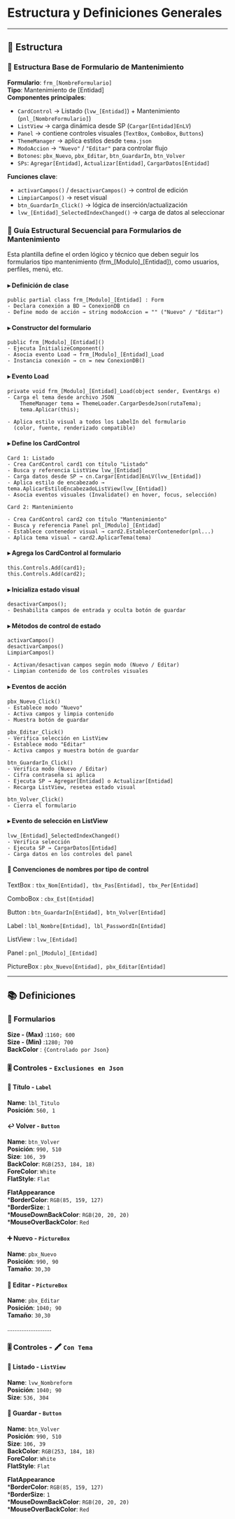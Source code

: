 # Estructura  y Definiciones Generales
---
  ## 🧬 Estructura
  ### 🧩 Estructura Base de Formulario de Mantenimiento

  **Formulario**: `frm_[NombreFormulario]`  
  **Tipo**: Mantenimiento de [Entidad]  
  **Componentes principales**:
  - `CardControl` → Listado (`lvw_[Entidad]`) + Mantenimiento (`pnl_[NombreFormulario]`)
  - `ListView` → carga dinámica desde SP (`Cargar[Entidad]EnLV`)
  - `Panel` → contiene controles visuales (`TextBox`, `ComboBox`, `Buttons`)
  - `ThemeManager` → aplica estilos desde `tema.json`
  - `ModoAccion` → `"Nuevo"` / `"Editar"` para controlar flujo
  - `Botones`: `pbx_Nuevo`, `pbx_Editar`, `btn_GuardarIn`, `btn_Volver`
  - `SPs`: `Agregar[Entidad]`, `Actualizar[Entidad]`, `CargarDatos[Entidad]`

  **Funciones clave**:
  - `activarCampos()` / `desactivarCampos()` → control de edición
  - `LimpiarCampos()` → reset visual
  - `btn_GuardarIn_Click()` → lógica de inserción/actualización
  - `lvw_[Entidad]_SelectedIndexChanged()` → carga de datos al seleccionar

  ### 🧩 Guía Estructural Secuencial para Formularios de Mantenimiento

  Esta plantilla define el orden lógico y técnico que deben seguir los formularios tipo mantenimiento (frm_[Modulo]_[Entidad]), como usuarios, perfiles, menú, etc.

  #### ▸ Definición de clase

    public partial class frm_[Modulo]_[Entidad] : Form
    - Declara conexión a BD → ConexionDB cn
    - Define modo de acción → string modoAccion = "" ("Nuevo" / "Editar")

  #### ▸ Constructor del formulario

    public frm_[Modulo]_[Entidad]()
    - Ejecuta InitializeComponent()
    - Asocia evento Load → frm_[Modulo]_[Entidad]_Load
    - Instancia conexión → cn = new ConexionDB()

  #### ▸ Evento Load

    private void frm_[Modulo]_[Entidad]_Load(object sender, EventArgs e)
    - Carga el tema desde archivo JSON
        ThemeManager tema = ThemeLoader.CargarDesdeJson(rutaTema);
        tema.Aplicar(this);

    - Aplica estilo visual a todos los LabelIn del formulario
      (color, fuente, renderizado compatible)

  #### ▸ Define los CardControl

    Card 1: Listado
    - Crea CardControl card1 con título "Listado"
    - Busca y referencia ListView lvw_[Entidad]
    - Carga datos desde SP → cn.Cargar[Entidad]EnLV(lvw_[Entidad])
    - Aplica estilo de encabezado → tema.AplicarEstiloEncabezadoListView(lvw_[Entidad])
    - Asocia eventos visuales (Invalidate() en hover, focus, selección)

    Card 2: Mantenimiento

    - Crea CardControl card2 con título "Mantenimiento"
    - Busca y referencia Panel pnl_[Modulo]_[Entidad]
    - Establece contenedor visual → card2.EstablecerContenedor(pnl...)
    - Aplica tema visual → card2.AplicarTema(tema)

  #### ▸ Agrega los CardControl al formulario

    this.Controls.Add(card1);
    this.Controls.Add(card2);

  #### ▸ Inicializa estado visual

    desactivarCampos();
    - Deshabilita campos de entrada y oculta botón de guardar

  #### ▸ Métodos de control de estado

    activarCampos()
    desactivarCampos()
    LimpiarCampos()

    - Activan/desactivan campos según modo (Nuevo / Editar)
    - Limpian contenido de los controles visuales

  #### ▸ Eventos de acción

    pbx_Nuevo_Click()
    - Establece modo "Nuevo"
    - Activa campos y limpia contenido
    - Muestra botón de guardar

    pbx_Editar_Click()
    - Verifica selección en ListView
    - Establece modo "Editar"
    - Activa campos y muestra botón de guardar

    btn_GuardarIn_Click()
    - Verifica modo (Nuevo / Editar)
    - Cifra contraseña si aplica
    - Ejecuta SP → Agregar[Entidad] o Actualizar[Entidad]
    - Recarga ListView, resetea estado visual

    btn_Volver_Click()
    - Cierra el formulario

  #### ▸ Evento de selección en ListView

    lvw_[Entidad]_SelectedIndexChanged()
    - Verifica selección
    - Ejecuta SP → CargarDatos[Entidad]
    - Carga datos en los controles del panel

  #### 🎯 Convenciones de nombres por tipo de control

  TextBox  :    `tbx_Nom[Entidad], tbx_Pas[Entidad], tbx_Per[Entidad]`
  
  ComboBox :    `cbx_Est[Entidad]`

  Button  : `btn_GuardarIn[Entidad], btn_Volver[Entidad]`

  Label  : `lbl_Nombre[Entidad], lbl_PasswordIn[Entidad]`

  ListView  : `lvw_[Entidad]`

  Panel  : `pnl_[Modulo]_[Entidad]`

  PictureBox  : `pbx_Nuevo[Entidad], pbx_Editar[Entidad]`
  
  ---

  ## 📚 Definiciones
      
  ### 📱 Formularios
  **Size - (Max)**  :`1160; 600`   
  **Size - (Min)**  :`1280; 700`  
  **BackColor**     : `{Controlado por Json}`
  ### 🎚 Controles - `Exclusiones en Json`
  #### 🔖 Título - `Label`  
  **Name**: `lbl_Titulo`  
  **Posición**: `560, 1`
  
  #### ↩️ Volver   - `Button`
  **Name**: `btn_Volver`  
  **Posición**: `990, 510`  
  **Size**: `106, 39`  
  **BackColor**: `RGB(253, 184, 18)`  
  **ForeColor**: `White`  
  **FlatStyle**: `Flat`
  
  **FlatAppearance**  
   ***BorderColor**: `RGB(85, 159, 127)`  
   ***BorderSize**: `1`  
   ***MouseDownBackColor**: `RGB(20, 20, 20)`  
   ***MouseOverBackColor**: `Red`

  #### ➕ Nuevo   - `PictureBox`
  **Name**: `pbx_Nuevo`  
  **Posición**: `990, 90`  
  **Tamaño**: `30,30`  
  
  #### 📝 Editar   - `PictureBox`
  **Name**: `pbx_Editar`  
  **Posición**: `1040; 90`  
  **Tamaño**: `30,30`  
  
  .........................
  
  ### 🎚 Controles - 🖍 `Con Tema`
  #### 🧾 Listado - `ListView`
  **Name**: `lvw_Nombreform`  
  **Posición**: `1040; 90`  
  **Size**: `536, 304` 
 
  #### 💾 Guardar   - `Button`
  **Name**: `btn_Volver`  
  **Posición**: `990, 510`  
  **Size**: `106, 39`  
  **BackColor**: `RGB(253, 184, 18)`  
  **ForeColor**: `White`  
  **FlatStyle**: `Flat`
  
  **FlatAppearance**  
   ***BorderColor**: `RGB(85, 159, 127)`  
   ***BorderSize**: `1`  
   ***MouseDownBackColor**: `RGB(20, 20, 20)`  
   ***MouseOverBackColor**: `Red`

